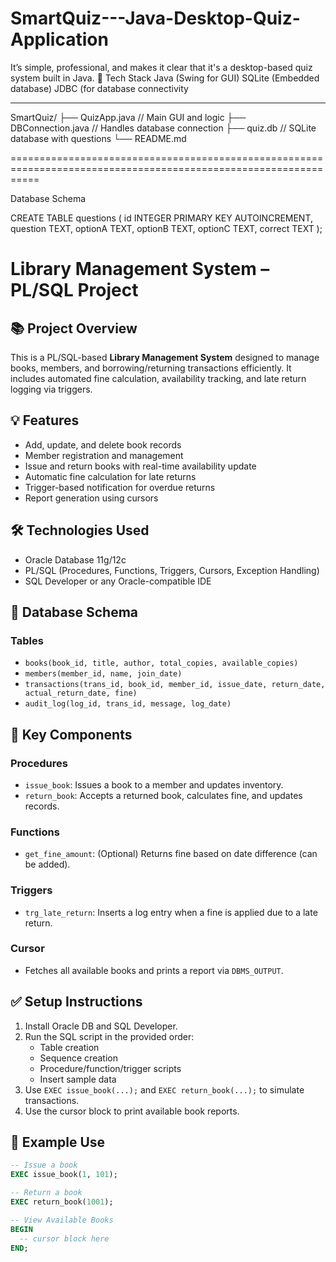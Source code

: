 # SmartQuiz---Java-Desktop-Quiz-Application
It’s simple, professional, and makes it clear that it's a desktop-based quiz system built in Java.
🧰 Tech Stack
  Java (Swing for GUI)
  SQLite (Embedded database)
  JDBC (for database connectivity



  
-----------------------------------------------------------------------------------------------------------------
  SmartQuiz/
├── QuizApp.java         // Main GUI and logic
├── DBConnection.java    // Handles database connection
├── quiz.db              // SQLite database with questions
└── README.md

=================================================================================================================




 
 Database Schema
   
   CREATE TABLE questions (
      id INTEGER PRIMARY KEY AUTOINCREMENT,
      question TEXT,
      optionA TEXT,
      optionB TEXT,
      optionC TEXT,
      correct TEXT
  );






  # Library Management System – PL/SQL Project

## 📚 Project Overview
This is a PL/SQL-based **Library Management System** designed to manage books, members, and borrowing/returning transactions efficiently. It includes automated fine calculation, availability tracking, and late return logging via triggers.

## 💡 Features
- Add, update, and delete book records
- Member registration and management
- Issue and return books with real-time availability update
- Automatic fine calculation for late returns
- Trigger-based notification for overdue returns
- Report generation using cursors

## 🛠 Technologies Used
- Oracle Database 11g/12c
- PL/SQL (Procedures, Functions, Triggers, Cursors, Exception Handling)
- SQL Developer or any Oracle-compatible IDE

## 📂 Database Schema

### Tables
- `books(book_id, title, author, total_copies, available_copies)`
- `members(member_id, name, join_date)`
- `transactions(trans_id, book_id, member_id, issue_date, return_date, actual_return_date, fine)`
- `audit_log(log_id, trans_id, message, log_date)`

## 🧩 Key Components

### Procedures
- `issue_book`: Issues a book to a member and updates inventory.
- `return_book`: Accepts a returned book, calculates fine, and updates records.

### Functions
- `get_fine_amount`: (Optional) Returns fine based on date difference (can be added).

### Triggers
- `trg_late_return`: Inserts a log entry when a fine is applied due to a late return.

### Cursor
- Fetches all available books and prints a report via `DBMS_OUTPUT`.

## ✅ Setup Instructions

1. Install Oracle DB and SQL Developer.
2. Run the SQL script in the provided order:
   - Table creation
   - Sequence creation
   - Procedure/function/trigger scripts
   - Insert sample data
3. Use `EXEC issue_book(...);` and `EXEC return_book(...);` to simulate transactions.
4. Use the cursor block to print available book reports.

## 📌 Example Use

```sql
-- Issue a book
EXEC issue_book(1, 101);

-- Return a book
EXEC return_book(1001);

-- View Available Books
BEGIN
  -- cursor block here
END;

